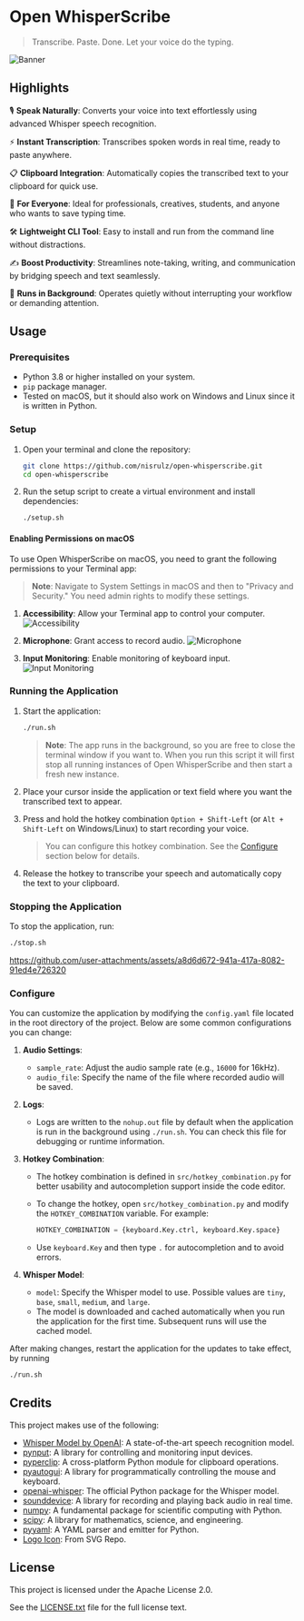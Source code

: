 # Open WhisperScribe

> Transcribe. Paste. Done. Let your voice do the typing.

![Banner](./assets/github_banner.jpg)

## Highlights

🎙️ **Speak Naturally**: Converts your voice into text effortlessly using advanced Whisper speech recognition.

⚡ **Instant Transcription**: Transcribes spoken words in real time, ready to paste anywhere.

📋 **Clipboard Integration**: Automatically copies the transcribed text to your clipboard for quick use.

💼 **For Everyone**: Ideal for professionals, creatives, students, and anyone who wants to save typing time.

🛠️ **Lightweight CLI Tool**: Easy to install and run from the command line without distractions.

✍️ **Boost Productivity**: Streamlines note-taking, writing, and communication by bridging speech and text seamlessly.

🌙 **Runs in Background**: Operates quietly without interrupting your workflow or demanding attention.

## Usage

### Prerequisites

- Python 3.8 or higher installed on your system.
- `pip` package manager.
- Tested on macOS, but it should also work on Windows and Linux since it is written in Python.

### Setup

1. Open your terminal and clone the repository:

   ```bash
   git clone https://github.com/nisrulz/open-whisperscribe.git
   cd open-whisperscribe
   ```

2. Run the setup script to create a virtual environment and install dependencies:

   ```bash
   ./setup.sh
   ```

#### Enabling Permissions on macOS

To use Open WhisperScribe on macOS, you need to grant the following permissions to your Terminal app:

> **Note**: Navigate to System Settings in macOS and then to "Privacy and Security." You need admin rights to modify these settings.

1. **Accessibility**: Allow your Terminal app to control your computer.
   ![Accessibility](./assets/sc_1.png)

2. **Microphone**: Grant access to record audio.
   ![Microphone](./assets/sc_2.png)

3. **Input Monitoring**: Enable monitoring of keyboard input.
   ![Input Monitoring](./assets/sc_3.png)

### Running the Application

1. Start the application:

   ```bash
   ./run.sh
   ```

   > **Note**:
   > The app runs in the background, so you are free to close the terminal window if you want to.
   > When you run this script it will first stop all running instances of Open WhisperScribe and then start a fresh new instance.

2. Place your cursor inside the application or text field where you want the transcribed text to appear.

3. Press and hold the hotkey combination `Option + Shift-Left` (or `Alt + Shift-Left` on Windows/Linux) to start recording your voice.

   > You can configure this hotkey combination. See the [Configure](#configure) section below for details.

4. Release the hotkey to transcribe your speech and automatically copy the text to your clipboard.

### Stopping the Application

To stop the application, run:

```bash
./stop.sh
```

https://github.com/user-attachments/assets/a8d6d672-941a-417a-8082-91ed4e726320

### Configure

You can customize the application by modifying the `config.yaml` file located in the root directory of the project. Below are some common configurations you can change:

1. **Audio Settings**:

   - `sample_rate`: Adjust the audio sample rate (e.g., `16000` for 16kHz).
   - `audio_file`: Specify the name of the file where recorded audio will be saved.

2. **Logs**:

   - Logs are written to the `nohup.out` file by default when the application is run in the background using `./run.sh`.
     You can check this file for debugging or runtime information.

3. **Hotkey Combination**:

   - The hotkey combination is defined in `src/hotkey_combination.py` for better usability and autocompletion support inside the code editor.
   - To change the hotkey, open `src/hotkey_combination.py` and modify the `HOTKEY_COMBINATION` variable. For example:

     ```python
     HOTKEY_COMBINATION = {keyboard.Key.ctrl, keyboard.Key.space}
     ```

   - Use `keyboard.Key` and then type `.` for autocompletion and to avoid errors.

4. **Whisper Model**:

   - `model`: Specify the Whisper model to use. Possible values are `tiny`, `base`, `small`, `medium`, and `large`.
   - The model is downloaded and cached automatically when you run the application for the first time. Subsequent runs will use the cached model.

After making changes, restart the application for the updates to take effect, by running

```bash
./run.sh
```

## Credits

This project makes use of the following:

- [Whisper Model by OpenAI](https://openai.com/research/whisper): A state-of-the-art speech recognition model.
- [pynput](https://pynput.readthedocs.io/en/latest/): A library for controlling and monitoring input devices.
- [pyperclip](https://github.com/asweigart/pyperclip): A cross-platform Python module for clipboard operations.
- [pyautogui](https://pyautogui.readthedocs.io/en/latest/): A library for programmatically controlling the mouse and keyboard.
- [openai-whisper](https://github.com/openai/whisper): The official Python package for the Whisper model.
- [sounddevice](https://python-sounddevice.readthedocs.io/): A library for recording and playing back audio in real time.
- [numpy](https://numpy.org/): A fundamental package for scientific computing with Python.
- [scipy](https://scipy.org/): A library for mathematics, science, and engineering.
- [pyyaml](https://pyyaml.org/): A YAML parser and emitter for Python.
- [Logo Icon](https://www.svgrepo.com/svg/404638/mic-microphone-record-sound): From SVG Repo.

## License

This project is licensed under the Apache License 2.0.

See the [LICENSE.txt](./LICENSE.txt) file for the full license text.

